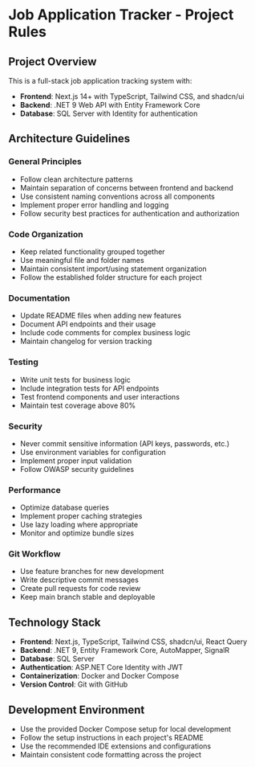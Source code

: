 # Job Application Tracker - Project Rules

## Project Overview

This is a full-stack job application tracking system with:

-   **Frontend**: Next.js 14+ with TypeScript, Tailwind CSS, and shadcn/ui
-   **Backend**: .NET 9 Web API with Entity Framework Core
-   **Database**: SQL Server with Identity for authentication

## Architecture Guidelines

### General Principles

-   Follow clean architecture patterns
-   Maintain separation of concerns between frontend and backend
-   Use consistent naming conventions across all components
-   Implement proper error handling and logging
-   Follow security best practices for authentication and authorization

### Code Organization

-   Keep related functionality grouped together
-   Use meaningful file and folder names
-   Maintain consistent import/using statement organization
-   Follow the established folder structure for each project

### Documentation

-   Update README files when adding new features
-   Document API endpoints and their usage
-   Include code comments for complex business logic
-   Maintain changelog for version tracking

### Testing

-   Write unit tests for business logic
-   Include integration tests for API endpoints
-   Test frontend components and user interactions
-   Maintain test coverage above 80%

### Security

-   Never commit sensitive information (API keys, passwords, etc.)
-   Use environment variables for configuration
-   Implement proper input validation
-   Follow OWASP security guidelines

### Performance

-   Optimize database queries
-   Implement proper caching strategies
-   Use lazy loading where appropriate
-   Monitor and optimize bundle sizes

### Git Workflow

-   Use feature branches for new development
-   Write descriptive commit messages
-   Create pull requests for code review
-   Keep main branch stable and deployable

## Technology Stack

-   **Frontend**: Next.js, TypeScript, Tailwind CSS, shadcn/ui, React Query
-   **Backend**: .NET 9, Entity Framework Core, AutoMapper, SignalR
-   **Database**: SQL Server
-   **Authentication**: ASP.NET Core Identity with JWT
-   **Containerization**: Docker and Docker Compose
-   **Version Control**: Git with GitHub

## Development Environment

-   Use the provided Docker Compose setup for local development
-   Follow the setup instructions in each project's README
-   Use the recommended IDE extensions and configurations
-   Maintain consistent code formatting across the project
